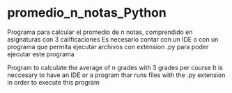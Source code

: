 # promedio_n_notas_Python
Programa para calcular el promedio de n notas, comprendido en asignaturas con 3 calificaciones
Es necesario contar con un IDE o con un programa que permita ejecutar archivos con extension .py para poder ejecutar este programa

Program to calculate the average of n grades with 3 grades per course
It is neccesary to have an IDE or a program thar runs files with the .py extension in order to execute this program

